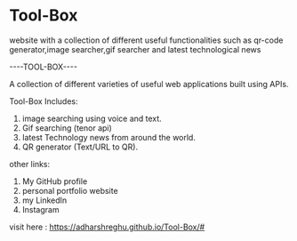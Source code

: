 # Tool-Box
website with a collection of different useful functionalities such as qr-code generator,image searcher,gif searcher and latest technological news


----TOOL-BOX----

A collection of different varieties of useful web applications built using APIs.

Tool-Box Includes:
1. image searching using voice and text.
2. Gif searching (tenor api)
3. latest Technology news from around the world.
4. QR generator (Text/URL to QR).



other links:
1. My GitHub profile
2. personal portfolio website
3. my LinkedIn
4. Instagram

visit here : https://adharshreghu.github.io/Tool-Box/#
